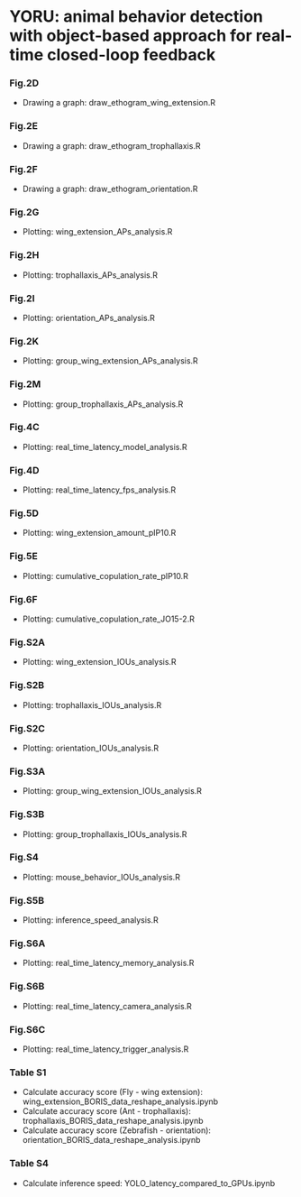 # YORU: animal behavior detection with object-based approach for real-time closed-loop feedback

### Fig.2D  
- Drawing a graph: draw_ethogram_wing_extension.R  

### Fig.2E  
- Drawing a graph: draw_ethogram_trophallaxis.R  

### Fig.2F  
- Drawing a graph: draw_ethogram_orientation.R  

### Fig.2G  
- Plotting: wing_extension_APs_analysis.R

### Fig.2H  
- Plotting: trophallaxis_APs_analysis.R

### Fig.2I  
- Plotting: orientation_APs_analysis.R

### Fig.2K  
- Plotting: group_wing_extension_APs_analysis.R

### Fig.2M  
- Plotting: group_trophallaxis_APs_analysis.R

### Fig.4C  
- Plotting: real_time_latency_model_analysis.R

### Fig.4D  
- Plotting: real_time_latency_fps_analysis.R

### Fig.5D
- Plotting: wing_extension_amount_pIP10.R

### Fig.5E
- Plotting: cumulative_copulation_rate_pIP10.R

### Fig.6F
- Plotting: cumulative_copulation_rate_JO15-2.R

### Fig.S2A  
- Plotting: wing_extension_IOUs_analysis.R

### Fig.S2B  
- Plotting: trophallaxis_IOUs_analysis.R

### Fig.S2C  
- Plotting: orientation_IOUs_analysis.R

### Fig.S3A  
- Plotting: group_wing_extension_IOUs_analysis.R

### Fig.S3B  
- Plotting: group_trophallaxis_IOUs_analysis.R

### Fig.S4
- Plotting: mouse_behavior_IOUs_analysis.R

### Fig.S5B  
- Plotting: inference_speed_analysis.R

### Fig.S6A  
- Plotting: real_time_latency_memory_analysis.R

### Fig.S6B  
- Plotting: real_time_latency_camera_analysis.R

### Fig.S6C  
- Plotting: real_time_latency_trigger_analysis.R

### Table S1
- Calculate accuracy score (Fly - wing extension): wing_extension_BORIS_data_reshape_analysis.ipynb  
- Calculate accuracy score (Ant - trophallaxis): trophallaxis_BORIS_data_reshape_analysis.ipynb  
- Calculate accuracy score (Zebrafish - orientation): orientation_BORIS_data_reshape_analysis.ipynb

### Table S4  
- Calculate inference speed: YOLO_latency_compared_to_GPUs.ipynb
